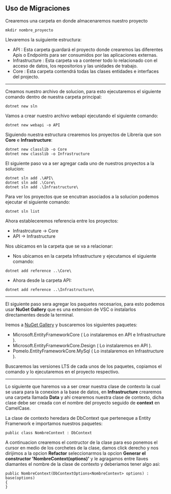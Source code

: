 ## Uso de Migraciones

Crearemos una carpeta en donde almacenaremos nuestro proyecto
```
mkdir nombre_proyecto
```

Llevaremos la suiguiente estructura:

- API : Esta carpeta guardará el proyecto donde crearemos las diferentes Apis o Endpoints para ser consumidos por las aplicaciones externas.
- Infrastructure : Esta carpeta va a contener todo lo relacionado con el acceso de datos, los repositorios y las unidades de trabajo.
- Core : Esta carpeta contendrá todas las clases entidades e interfaces del projecto.

---

Creamos nuestro archivo de solucion, para esto ejecutaremos el siguiente comando dentro de nuestra carpeta principal:
```
dotnet new sln
```

Vamos a crear nuestro archivo webapi ejecutando el siguiente comando: 
```
dotnet new webapi -o API
```

Siguiendo nuestra estructura crearemos los proyectos de Libreria que son **Core** e **Infrastructure**:
```
dotnet new classlib -o Core
dotnet new classlib -o Infrastructure
```

El siguiente paso va a ser agregar cada uno de nuestros proyectos a la solucion:
```
dotnet sln add .\API\
dotnet sln add .\Core\
dotnet sln add .\Infrastructure\
```

Para ver los proyectos que se encutran asociados a la solucion podemos ejecutar el siguiente comando: 
```
dotnet sln list
```

Ahora estableceremos referencia entre los proyectos:
- Infrastrcuture -> Core
- API -> Infrastructure

Nos ubicamos en la carpeta que se va a relacionar:
- Nos ubicamos en la carpeta Infrastructure y ejecutamos el siguiente comando: 
```
dotnet add reference ..\Core\
```
- Ahora desde la carpeta API:
```
dotnet add reference ..\Infrastructure\
```

---

El siguiente paso sera agregar los paquetes necesarios, para esto podemos usar **NuGet Gallery** que es una extension de VSC o instalarlos directamentes desde la terminal.


Iremos a [NuGet Gallery](https://www.nuget.org/) y buscaremos los siguientes paquetes: 
- Microsoft.EntityFrameworkCore ( Lo instalaremos en API e Infrastructure ).
- Microsoft.EntityFrameworkCore.Design ( Lo instalaremos en API ).
- Pomelo.EntityFrameworkCore.MySql ( Lo instalaremos en Infrastructure ).

Buscaremos las versiones LTS de cada unos de los paquetes, copiamos el comando y lo ejecutaremos en el proyecto respectivo.

---

Lo siguiente que haremos va a ser crear nuestra clase de contexto la cual se usara para la conexion a la base de datos, en **Infrastructure** crearemos una carpeta llamada **Data** y ahi crearemos nuestra clase de contexto, dicha clase debe ser creada con el nombre del proyecto seguido de **context** en CamelCase. 

La clase de contexto heredara de DbContext que perteneque a Entity Framerwork e importamos nuestros paquetes:
```
public class NombreContext : DbContext
```

A continuacion crearemos el contructor de la clase para eso ponemos el cursor en medio de los corchetes de la clase, damos click derecho y nos dirijimos a la opcion **Refactor** seleccionarmos la opcion **Generar el constructor 'NombreContext(options)'** y le agragamos entre llaves diamantes el nombre de la clase de contexto y deberiamos tener algo asi: 
```
public NombreContext(DbContextOptions<NombreContext> options) : base(options)
{
}
```


